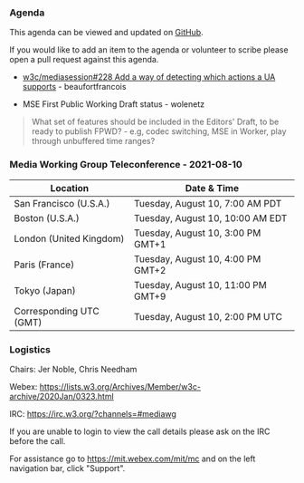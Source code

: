 ### Agenda

This agenda can be viewed and updated on [GitHub](https://github.com/w3c/media-wg/blob/master/meetings/2021-08-10-Media_Working_Group_Teleconference-agenda.md).

If you would like to add an item to the agenda or volunteer to scribe please open a pull request against this agenda.

* [w3c/mediasession#228 Add a way of detecting which actions a UA supports](https://github.com/w3c/mediasession/issues/228) - beaufortfrancois

* MSE First Public Working Draft status - wolenetz

> What set of features should be included in the Editors' Draft, to be ready to publish FPWD? - e.g, codec switching, MSE in Worker, play through unbuffered time ranges?

### Media Working Group Teleconference - 2021-08-10

| Location | Date & Time |
| -------- | ----------- |
| San Francisco (U.S.A.) | Tuesday, August 10, 7:00 AM PDT |
| Boston (U.S.A.) | Tuesday, August 10, 10:00 AM EDT |
| London (United Kingdom) | Tuesday, August 10, 3:00 PM GMT+1 |
| Paris (France) | Tuesday, August 10, 4:00 PM GMT+2 |
| Tokyo (Japan) | Tuesday, August 10, 11:00 PM GMT+9 |
| Corresponding UTC (GMT) | Tuesday, August 10, 2:00 PM UTC |

### Logistics

Chairs: Jer Noble, Chris Needham

Webex: https://lists.w3.org/Archives/Member/w3c-archive/2020Jan/0323.html

IRC: https://irc.w3.org/?channels=#mediawg

If you are unable to login to view the call details please ask on the IRC before the call.

For assistance go to https://mit.webex.com/mit/mc  and on the left navigation bar, click "Support".

